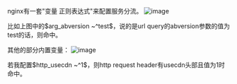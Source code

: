 nginx有一套"变量 正则表达式"来配置服务分流。
![image](https://user-images.githubusercontent.com/22932241/169677103-e524f851-b5fe-486a-8973-22dcc3873397.png)

比如上图中的\$arg\_abversion \~\^test\$，说的是url query的abversion参数的值为test的话，则命中。

其他的部分内置变量：
![image](https://user-images.githubusercontent.com/22932241/169677163-52c2465f-4846-4d77-b0f5-49e382e5fffc.png)

若我配置$http\_usecdn \~^1\$，则http request header有usecdn头部且值为1时命中。
